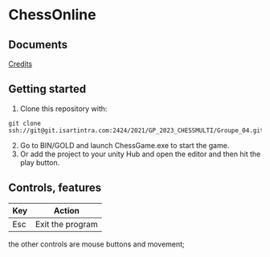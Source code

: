 # ChessOnline

## Documents
[Credits](./Credits.txt)


## Getting started

1. Clone this repository with:
```batch
git clone ssh://git@git.isartintra.com:2424/2021/GP_2023_CHESSMULTI/Groupe_04.git
```
2. Go to BIN/GOLD and launch ChessGame.exe to start the game.
3. Or add the project to your unity Hub and open the editor and then hit the play button.


## Controls, features

| Key   | Action           |
|-------|------------------|
| Esc   | Exit the program |

the other controls are mouse buttons and movement;

